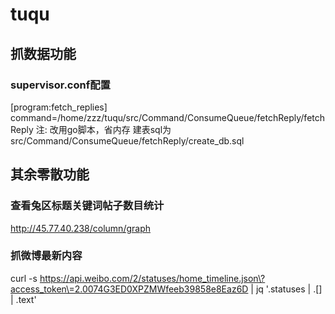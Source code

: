 # tuqu

## 抓数据功能

### supervisor.conf配置

[program:fetch_replies]
command=/home/zzz/tuqu/src/Command/ConsumeQueue/fetchReply/fetchReply
注: 改用go脚本，省内存
建表sql为src/Command/ConsumeQueue/fetchReply/create_db.sql

## 其余零散功能

### 查看兔区标题关键词帖子数目统计
http://45.77.40.238/column/graph

### 抓微博最新内容
curl -s https://api.weibo.com/2/statuses/home_timeline.json\?access_token\=2.0074G3ED0XPZMWfeeb39858e8Eaz6D | jq '.statuses | .[] | .text'

